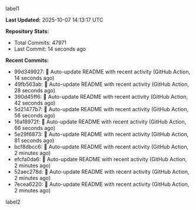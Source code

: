 
label1 
<!-- ACTIVITY_START -->
**Last Updated:** 2025-10-07 14:13:17 UTC

**Repository Stats:**
- Total Commits: 47971
- Last Commit: 14 seconds ago

**Recent Commits:**
- 99d349927: 🤖 Auto-update README with recent activity (GitHub Action, 14 seconds ago)
- 49fb563ab: 🤖 Auto-update README with recent activity (GitHub Action, 28 seconds ago)
- 390d45ff6: 🤖 Auto-update README with recent activity (GitHub Action, 42 seconds ago)
- 5d21477b7: 🤖 Auto-update README with recent activity (GitHub Action, 56 seconds ago)
- 16a18972f: 🤖 Auto-update README with recent activity (GitHub Action, 66 seconds ago)
- 5e29f6873: 🤖 Auto-update README with recent activity (GitHub Action, 81 seconds ago)
- bcf8dbcc6: 🤖 Auto-update README with recent activity (GitHub Action, 2 minutes ago)
- efcfa0da6: 🤖 Auto-update README with recent activity (GitHub Action, 2 minutes ago)
- 52aec278d: 🤖 Auto-update README with recent activity (GitHub Action, 2 minutes ago)
- 7ecea6220: 🤖 Auto-update README with recent activity (GitHub Action, 2 minutes ago)
<!-- ACTIVITY_END -->

label2
